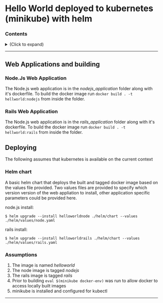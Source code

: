 # Hello World deployed to kubernetes (minikube) with helm

### Contents
<details>
<summary> 
(Click to expand)
</summary>
```
│   .gitignore
│   helmvalues_node.yaml
│   ReadMe.md
│
├───helmchart
│   │   .helmignore
│   │   Chart.yaml
│   │   values.yaml
│   │
│   ├───charts
│   └───templates
│       │   deployment.yaml
│       │   ingress.yaml
│       │   service.yaml
│       │   _helpers.tpl
│       │
│       └───tests
│               test-connection.yaml
│
├───nodejs_application
│   │   .dockerignore
│   │   Dockerfile
│   │
│   └───app
│           main.js
│           package-lock.json
│           package.json
│
└───ruby_application
        Dockerfile
```
</details>

---
## Web Applications and building

### Node.Js Web Application
The Node.js web application is in the _nodejs_application_ folder along with it's dockerfile.  To build the docker image run `docker build . -t hellworld:nodejs` from inside the folder.
### Rails Web Application
The Node.js web application is in the _rails_application_ folder along with it's dockerfile.  To build the docker image run `docker build . -t hellworld:rails` from inside the folder.
## Deploying
The following assumes that kubernetes is available on the current context
### Helm chart
A basic helm chart that deploys the built and tagged docker image based on the values file provided.
Two values files are provided to specify which version version of the web appliation to install, other application specific parameters could be provided here.

node.js install:
``` 
$ helm upgrade --install helloworldnode ./helm/chart --values ./helm/values/node.yaml
``` 
rails install:
```
$ helm upgrade --install helloworldrails ./helm/chart --values ./helm/values/rails.yaml
``` 
### Assumptions
1. The image is named _helloworld_
2. The node image is tagged _nodejs_
3. The rails image is tagged _rails_
4. Prior to building `eval $(minikube docker-env)` was run to allow docker to access locally built images
5. minikube is installed and configured for kubectl
---





<!-- 

1. Create an application that always responds with “hello world” to web requests
2. Create Dockerfile for this application
3. Write yaml to host in kubernetes
a. Can use minikube or docker desktop
b. Service
c. Deployment with 2 instances of hello world application
4. Readme.md file with instructions how to build and deploy to local kubernetes
5. How would you manage your terraform State File for multiple environments? e.g stage,
prod , demo (please answer in the Readme)
6. How would you approach managing terraform variables and secrets as well? (please
answer in the Readme)
BONUS:
1. Write the “hello world” application in rails
2. Create a helm chart instead of a plain kubernetes yaml manifest file (we use helm here) 
-->